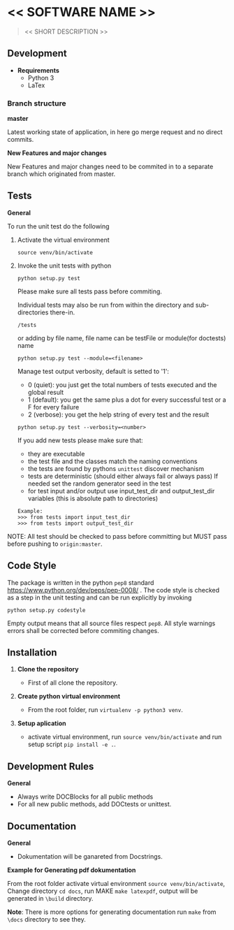 # << SOFTWARE NAME >>

> << SHORT DESCRIPTION >>

## Development

-   **Requirements**
    -   Python 3
	-	LaTex

### Branch structure

**master**

Latest working state of application, in here go merge request and no direct commits.

**New Features and major changes**

New Features and major changes need to be commited in to a separate branch which originated from
master.

## Tests

**General**

To run the unit test do the following

1. Activate the virtual environment

    ```
    source venv/bin/activate
    ```

2. Invoke the unit tests with python

    ```
    python setup.py test
    ```

    Please make sure all tests pass before commiting.

    Individual tests may also be run from within the
    directory and sub-directories there-in.

    ```
    /tests
    ```

    or adding by file name,
    file name can be testFile or module(for doctests) name

    ```
    python setup.py test --module=<filename>
    ```

    Manage test output verbosity, default is setted to '1':
      * 0 (quiet): you just get the total numbers of tests executed and the global result
      * 1 (default): you get the same plus a dot for every successful test or a F for every failure
      * 2 (verbose): you get the help string of every test and the result
    ```
    python setup.py test --verbosity=<number>
    ```

    If you add new tests please make sure that:
      * they are executable
      * the test file and the classes match the naming conventions
      * the tests are found by pythons `unittest` discover mechanism
      * tests are deterministic (should either always fail or always pass)
        If needed set the random generator seed in the test
      * for test input and/or output use input_test_dir and output_test_dir variables (this is absolute path to directories)
      ```
      Example:
      >>> from tests import input_test_dir
      >>> from tests import output_test_dir
      ```

NOTE:
All test should be checked to pass before committing but MUST pass
before pushing to ```origin:master```.

Code Style
----------
The package is written in the python `pep8` standard
https://www.python.org/dev/peps/pep-0008/ .
The code style is checked as a step in the unit testing and can
be run explicitly by invoking

  ```
  python setup.py codestyle
  ```

Empty output means that all source files respect `pep8`. All style
warnings errors shall be corrected before commiting changes.

## Installation

1.  **Clone the repository**
    -   First of all clone the repository.

2.  **Create python virtual environment**
    -   From the root folder, run `virtualenv -p python3 venv`.

3. **Setup aplication**
    -   activate virtual environment, run `source venv/bin/activate` and run setup script `pip install -e .`.

## Development Rules

**General**

-   Always write DOCBlocks for all public methods
-   For all new public methods, add DOCtests or unittest.


## Documentation

**General**

-   Dokumentation will be ganareted from Docstrings.

**Example for Generating pdf dokumentation**

From the root folder activate virtual environment `source venv/bin/activate`,
Change directory `cd docs`,
run MAKE `make latexpdf`,
output will be generated in `\build` directory.

**Note**: There is more options for generating documentation run `make` from `\docs` directory to see they.